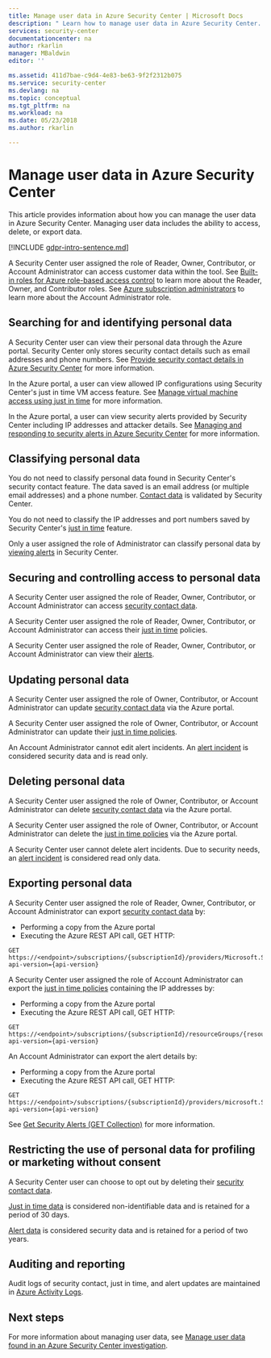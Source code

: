 ```yaml
---
title: Manage user data in Azure Security Center | Microsoft Docs
description: " Learn how to manage user data in Azure Security Center. "
services: security-center
documentationcenter: na
author: rkarlin
manager: MBaldwin
editor: ''

ms.assetid: 411d7bae-c9d4-4e83-be63-9f2f2312b075
ms.service: security-center
ms.devlang: na
ms.topic: conceptual
ms.tgt_pltfrm: na
ms.workload: na
ms.date: 05/23/2018
ms.author: rkarlin

---
```


# Manage user data in Azure Security Center
This article provides information about how you can manage the user data in Azure Security Center. Managing user data includes the ability to access, delete, or export data.

[!INCLUDE [gdpr-intro-sentence.md](../../includes/gdpr-intro-sentence.md)]

A Security Center user assigned the role of Reader, Owner, Contributor, or Account Administrator can access customer data within the tool. See [Built-in roles for Azure role-based access control](../role-based-access-control/built-in-roles.md) to learn more about the Reader, Owner, and Contributor roles. See [Azure subscription administrators](../billing/billing-add-change-azure-subscription-administrator.md) to learn more about the Account Administrator role.

## Searching for and identifying personal data
A Security Center user can view their personal data through the Azure portal. Security Center only stores security contact details such as email addresses and phone numbers. See [Provide security contact details in Azure Security Center](security-center-provide-security-contact-details.md) for more information.

In the Azure portal, a user can view allowed IP configurations using Security Center's just in time VM access feature. See [Manage virtual machine access using just in time](security-center-just-in-time.md) for more information.

In the Azure portal, a user can view security alerts provided by Security Center including IP addresses and attacker details. See [Managing and responding to security alerts in Azure Security Center](security-center-managing-and-responding-alerts.md) for more information.

## Classifying personal data
You do not need to classify personal data found in Security Center's security contact feature. The data saved is an email address (or multiple email addresses) and a phone number. [Contact data](security-center-provide-security-contact-details.md) is validated by Security Center.

You do not need to classify the IP addresses and port numbers saved by Security Center's [just in time](security-center-just-in-time.md) feature.

Only a user assigned the role of Administrator can classify personal data by [viewing alerts](security-center-managing-and-responding-alerts.md) in Security Center.

## Securing and controlling access to personal data
A Security Center user assigned the role of Reader, Owner, Contributor, or Account Administrator can access [security contact data](security-center-provide-security-contact-details.md).

A Security Center user assigned the role of Reader, Owner, Contributor, or Account Administrator can access their [just in time](security-center-just-in-time.md) policies.

A Security Center user assigned the role of Reader, Owner, Contributor, or Account Administrator can view their [alerts](security-center-managing-and-responding-alerts.md).

## Updating personal data
A Security Center user assigned the role of Owner, Contributor, or Account Administrator can update [security contact data](security-center-provide-security-contact-details.md) via the Azure portal.

A Security Center user assigned the role of Owner, Contributor, or Account Administrator can update their [just in time policies](security-center-just-in-time.md).

An Account Administrator cannot edit alert incidents. An [alert incident](security-center-managing-and-responding-alerts.md) is considered security data and is read only.

## Deleting personal data
A Security Center user assigned the role of Owner, Contributor, or Account Administrator can delete [security contact data](security-center-provide-security-contact-details.md) via the Azure portal.

A Security Center user assigned the role of Owner, Contributor, or Account Administrator can delete the [just in time policies](security-center-just-in-time.md) via the Azure portal.

A Security Center user cannot delete alert incidents. Due to security needs, an [alert incident](security-center-managing-and-responding-alerts.md) is considered read only data.

## Exporting personal data
A Security Center user assigned the role of Reader, Owner, Contributor, or Account Administrator can export [security contact data](security-center-provide-security-contact-details.md) by:

- Performing a copy from the Azure portal
- Executing the Azure REST API call, GET HTTP:
```HTTP
GET https://<endpoint>/subscriptions/{subscriptionId}/providers/Microsoft.Security/securityContacts?api-version={api-version}
```

A Security Center user assigned the role of Account Administrator can export the [just in time policies](security-center-just-in-time.md) containing the IP addresses by:

- Performing a copy from the Azure portal
- Executing the Azure REST API call, GET HTTP:
```HTTP
GET https://<endpoint>/subscriptions/{subscriptionId}/resourceGroups/{resourceGroup}/providers/Microsoft.Security/locations/{location}/jitNetworkAccessPolicies/default?api-version={api-version}
```

An Account Administrator can export the alert details by:

- Performing a copy from the Azure portal
- Executing the Azure REST API call, GET HTTP:
```HTTP
GET https://<endpoint>/subscriptions/{subscriptionId}/providers/microsoft.Security/alerts?api-version={api-version}
```

See [Get Security Alerts (GET Collection)](https://msdn.microsoft.com/library/mt704050.aspx) for more information.

## Restricting the use of personal data for profiling or marketing without consent
A Security Center user can choose to opt out by deleting their [security contact data](security-center-provide-security-contact-details.md).

[Just in time data](security-center-just-in-time.md) is considered non-identifiable data and is retained for a period of 30 days.

[Alert data](security-center-managing-and-responding-alerts.md) is considered security data and is retained for a period of two years.

## Auditing and reporting
Audit logs of security contact, just in time, and alert updates are maintained in [Azure Activity Logs](../monitoring-and-diagnostics/monitoring-overview-activity-logs.md).

## Next steps
For more information about managing user data, see [Manage user data found in an Azure Security Center investigation](security-center-investigation-user-data.md).
